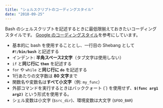 ```yaml
---
title: "シェルスクリプトのコーディングスタイル"
date: "2018-09-25"
---
```


Bash のシェルスクリプトを記述するときに最低限揃えておきたいコーディングスタイルです。
[Google のコーディングスタイル](http://google.github.io/styleguide/shell.xml)を参考にしています。

- 基本的に bash を使用することとし、一行目の Shebang として **`#!/bin/bash`** と記述する
- インデント: **半角スペース2文字**（タブ文字は使用しない）
- `if` と**同じ行に `then`** を記述する
- `for` や `while` と**同じ行に `do`** を記述する
- 1行あたりの文字数は **80 文字**まで
- 関数名や変数名は**すべて小文字**（例: `my_func`）
- 外部コマンドを実行するときはバッククォート (\`) を使用せず、**`$(func arg1 arg2)`** という形式を使用する。
- シェル変数は小文字 (`$src_dir`)、環境変数は大文字 (`$FOO_BAR`)


